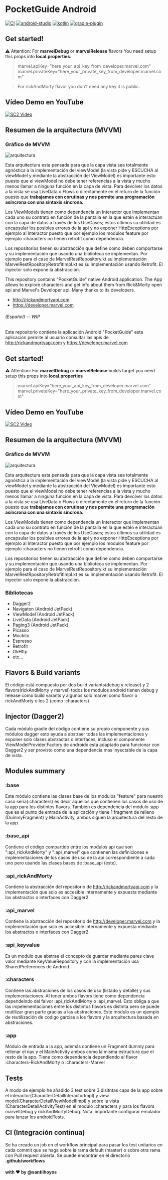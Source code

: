 # PocketGuide Android 
[![CI](https://github.com/santiihoyos/PocketGuide/actions/workflows/test%20for%20all%20build%20variants%20and%20flavors.yml/badge.svg?branch=master)](https://github.com/santiihoyos/PocketGuide/actions/workflows/test%20for%20all%20build%20variants%20and%20flavors.yml)
[![android-studio](https://img.shields.io/badge/4.1.3-success.svg?style=flat&logo=android-studio&label=Android%20Studio)](https://developer.android.com/studio/)
[![kotlin](https://img.shields.io/badge/1.4.32-success.svg?style=flat&logo=kotlin&label=Kotlin)](https://github.com/JetBrains/kotlin/releases/tag/v1.4.32)
[![gradle-plugin](https://img.shields.io/badge/4.1.3-success.svg?style=flat&logo=gradle&label=Gradle%20Plugin)](https://developer.android.com/studio/releases/gradle-plugin)

## Get started!

⚠️ Attention: For **marvelDebug** or **marvelRelease** flavors You need setup this props into **local.properties**:
> marvel.apiKey="here_your_api_key_from_developer.marvel.com"
> marvel.privateKey="here_your_private_key_from_developer.marvel.com"

> For rickAndMorty flavor you don't need any key it is public.

## Vídeo Demo en YouTube
[![SC2 Video](https://user-images.githubusercontent.com/10730150/114312120-d36f1380-9af1-11eb-89b9-8378e84dee5b.png)](https://www.youtube.com/watch?v=2vfhOPgtKeQ "SC2 Mini game - Click to Watch!")

## Resumen de la arquitectura (MVVM)

### Gráfico de MVVM
![arquitectura](https://user-images.githubusercontent.com/10730150/113680141-d6689f00-96c0-11eb-979d-a0aed945d296.jpg)

Esta arquitectura esta pensada para que la capa vista sea totalmente agnóstica a la implementación del viewModel (la vista pide y ESCUCHA al viewModel y mediante la abstracción del ViewModel) es importante esto puesto que el viewModel no debe tener referencias a la vista y mucho menos llamar a ninguna función en la capa de vista. Para devolver los datos a la vista se usa LiveData o Flows o directamente en el return de la función puesto que **trabajamos con corutinas y nos permite una programación asíncrona con una sintaxis síncrona.**

Los ViewModels tienen como dependencia un Interactor que implementan cada uno su contrato en función de la pantalla en la que estén e interactúan con la capa de datos a través de los UseCases; estos últimos su utilidad es encapsular los posibles errores de la api y no exponer HttpExceptions por ejemplo al Interactor puesto que por ejemplo los modulos feature por ejemplo :characters no tienen retrofit como dependencia.

Los repositorios tienen su abstracción que define como deben comportarse y su implementación que usando una biblioteca se implementan. Por ejemplo para el caso de MarvelRestRepository.kt su implementación MarvelRestRpositoryRetrofitImpl.kt es su implementación usando Retrofit. El inyector solo expone la abstracción.



This repository contains "PocketGuide" native Android application. The App allows to explore characters and get info about them from Rick&Morty open api and Marvel's Developer api. Many thanks to its developers.

  - http://rickandmortyapi.com
  - https://developer.marvel.com


###### (Español)  -- WIP

Este repositorio contiene la aplicación Android "PocketGuide" esta aplicación permite al usuario consultar las apis de http://rickandmortyapi.com y https://developer.marvel.com

## Get started!

⚠️ Attention: For **marvelDebug** or **marvelRelease** builds target you need setup this props into **local.properties**
> marvel.apiKey="here_your_api_key_from_developer.marvel.com"
> marvel.privateKey="here_your_private_key_from_developer.marvel.com"

## Vídeo Demo en YouTube
[![SC2 Video](https://user-images.githubusercontent.com/10730150/114312120-d36f1380-9af1-11eb-89b9-8378e84dee5b.png)](https://www.youtube.com/watch?v=2vfhOPgtKeQ "SC2 Mini game - Click to Watch!")

## Resumen de la arquitectura (MVVM)

### Gráfico de MVVM
![arquitectura](https://user-images.githubusercontent.com/10730150/113680141-d6689f00-96c0-11eb-979d-a0aed945d296.jpg)

Esta arquitectura esta pensada para que la capa vista sea totalmente agnóstica a la implementación del viewModel (la vista pide y ESCUCHA al viewModel y mediante la abstracción del ViewModel) es importante esto puesto que el viewModel no debe tener referencias a la vista y mucho menos llamar a ninguna función en la capa de vista. Para devolver los datos a la vista se usa LiveData o Flows o directamente en el return de la función puesto que **trabajamos con corutinas y nos permite una programación asíncrona con una sintaxis síncrona.**

Los ViewModels tienen como dependencia un Interactor que implementan cada uno su contrato en función de la pantalla en la que estén e interactúan con la capa de datos a través de los UseCases; estos últimos su utilidad es encapsular los posibles errores de la api y no exponer HttpExceptions por ejemplo al Interactor puesto que por ejemplo los modulos feature por ejemplo :characters no tienen retrofit como dependencia.

Los repositorios tienen su abstracción que define como deben comportarse y su implementación que usando una biblioteca se implementan. Por ejemplo para el caso de MarvelRestRepository.kt su implementación MarvelRestRpositoryRetrofitImpl.kt es su implementación usando Retrofit. El inyector solo expone la abstracción.


### Bibliotecas

 - Dagger2
 - Navigaton (Android JetPack)
 - ViewModel (Android JetPack)
 - LiveData  (Android JetPack)
 - Paging3   (Android JetPack)
 - Picasso
 - Mockito
 - Espresso
 - Retrofit
 - OkHttp
 - etc...

## Flavors & Build variants
El código está compuesto por dos build variants(debug y release) y 2 flavors(rickAndMorty y marvel) todos los modulos android tienen debug y release como build varants y algunos solo marvel como flavor o rickAndMorty o los 2 (como :characters) 

## Injector (Dagger2)
Cada módulo gradle del código contiene su propio componente y sus módulos dagger esto ayuda a abstraer todas las implementaciones y exponer solo clases abstractas o interfaces, incluso el componente ViewModelProvider.Factory de androidx está adaptado para funcionar con Dagger2 y ser provisto como una dependencia mas inyectable de la capa de vista.

## Modules summary

### :base
Este módulo contiene las clases base de los modulos "feature" para nuestro caso sería(:characters) es decir aquellos que contienen los casos de uso de la app para los distintos flavors. También es dependencia del módulo :app que es el punto de entrada de la aplicación y tiene 1 fragment de relleno (DummyFragment) y MainActivity, ambos siguen la arquitectura del resto de la app.

### :base_api
Contiene el código compartido entre los modulos api que son ":api_rickAndMorty" y ":api_marvel" que contienen las definiciones e implementaciones de los casos de uso de la api correspondiente a cada uno pero usando las clases bases de :base_api (éste).

### :api_rickAndMorty
Contiene la abstracción del repositorio de http://rickandmortyapi.com y la implementación que solo es accesible internamente y expuesta mediante los abstractos o interfaces con Dagger2.

### :api_marvel
Contiene la abstracción del repositorio de http://developer.marvel.com y la implementación que solo es accesible internamente y expuesta mediante los abstractos o interfaces con Dagger2.

### :api_keyvalue
Es un modulo que abstrae el concepto de guardar mediante pares clave valor mediante KeyValueRepository y con la implementación usa SharedPreferences de Android.

### :characters
Contiene las abstraciones de los casos de uso (listado y detalle) y sus implementaciones. Al tener ambos flavors tiene como dependencia dependeindo del falvor :api_rickAndMorty o :api_marvel. Esto obliga a que las impelementaciones entre los distintos flavors es distinta pero se puede reutilizar gran parte gracias a las abstraciones. Este modulo es un ejemplo de reutilización de codigo garcias a los flavors y la arquitectura basada en abstraciones.

### :app
Módulo de entrada a la app, además contiene un Fragment dummy para rellenar el nav y el MainActivity ambos como la misma estructura que el resto de la app. Tiene como dependencia dependiendo el flavor :characters-RickAndMorty o :characters-Marvel

## Tests
A modo de ejemplo he añadido 3 test sobre 3 disitntas caps de la app sobre el interactor(CharacterDetailInteractorImpl) y view model(CharacterDetailViewModelIImpl) y sobre la vista (CharacterDetailActivityTest) en el modulo :characters y para los flavors marvelDebug y rickAndMortyDebug. Nota: importante configurar emulador para lanzar los androidTests.

## CI (Integración continua)
Se ha creado un job en el workflow principal para pasar los test unitarios en cada commit que se haga sobre la rama default (master) o sobre otra rama con Pull request abierta. Se puede encontrar en el directorio **.github/workflows**


#### with ❤️ by @santiihoyos

